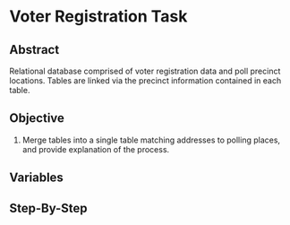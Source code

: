 # Voter Registration Task 

## Abstract

Relational database comprised of voter registration data and poll precinct locations. Tables are linked via the precinct information contained in each table. 

## Objective

1. Merge tables into a single table matching addresses to polling places, and provide explanation of the process.

## Variables



## Step-By-Step 

 
